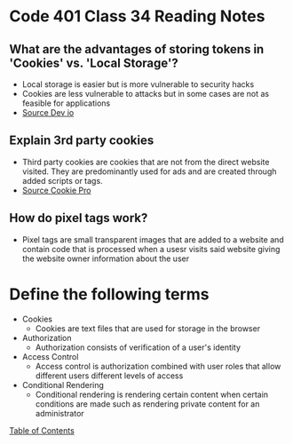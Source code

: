 # Code 401 Class 34 Reading Notes

## What are the advantages of storing tokens in 'Cookies' vs. 'Local Storage'?
* Local storage is easier but is more vulnerable to security hacks
* Cookies are less vulnerable to attacks but in some cases are not as feasible for applications
* [Source Dev io](https://dev.to/cotter/localstorage-vs-cookies-all-you-need-to-know-about-storing-jwt-tokens-securely-in-the-front-end-15id#:~:text=Pros%3A%20It's%20convenient.&text=If%20you%20don't%20have,%3A%20Authorization%20Bearer%20%24%7Baccess_token%7D%20.)

## Explain 3rd party cookies
* Third party cookies are cookies that are not from the direct website visited. They are predominantly used for ads and are created through added scripts or tags.
* [Source Cookie Pro](https://www.cookiepro.com/knowledge/what-is-a-third-party-cookie/#:~:text=Third%2Dparty%20cookies%20are%20created,the%20third%2Dparty%20server's%20code.)

## How do pixel tags work?
* Pixel tags are small transparent images that are added to a website and contain code that is processed when a usesr visits said website giving the website owner information about the user

# Define the following terms
* Cookies
  * Cookies are text files that are used for storage in the browser
* Authorization
  * Authorization consists of verification of a user's identity
* Access Control
  * Access control is authorization combined with user roles that allow different users different levels of access
* Conditional Rendering
  * Conditional rendering is rendering certain content when certain conditions are made such as rendering private content for an administrator

[Table of Contents](README.md)